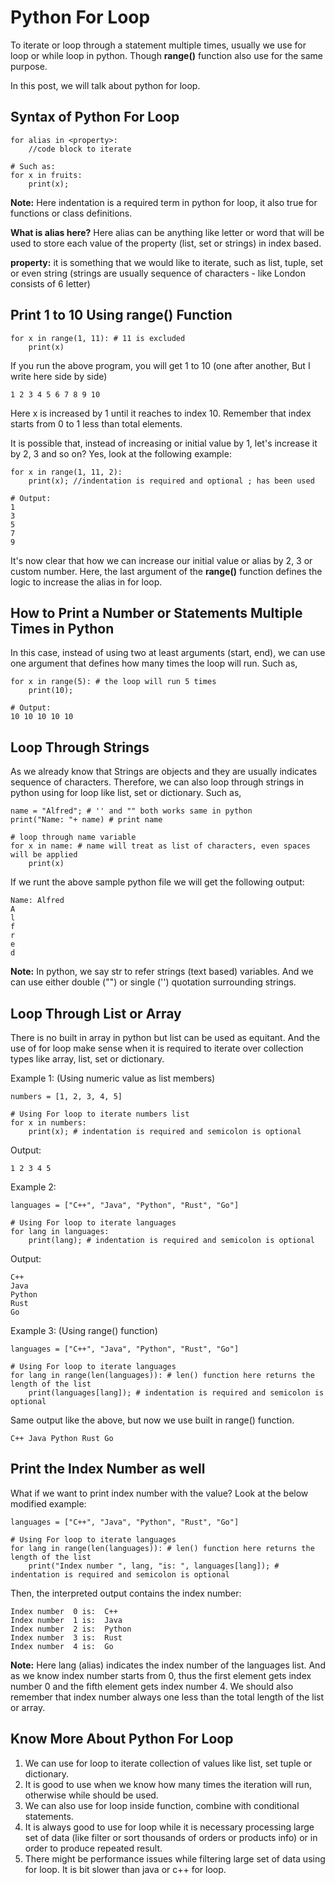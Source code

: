 # Python For Loop

To iterate or loop through a statement multiple times, usually we use for loop or while loop in python. Though **range()** function also use for the same purpose. 

In this post, we will talk about python for loop.

## Syntax of Python For Loop

```
for alias in <property>:
    //code block to iterate

# Such as:
for x in fruits:
    print(x);
```

**Note:** Here indentation is a required term in python for loop, it also true for functions or class definitions.

**What is alias here?**
Here alias can be anything like letter or word that will be used to store each value of the property (list, set or strings) in index based. 

**property:** it is something that we would like to iterate, such as list, tuple, set or even string (strings are usually sequence of characters - like London consists of 6 letter)


## Print 1 to 10 Using range() Function

```
for x in range(1, 11): # 11 is excluded
    print(x)
```

If you run the above program, you will get 1 to 10 (one after another, But I write here side by side)

```
1 2 3 4 5 6 7 8 9 10
```

Here x is increased by 1 until it reaches to index 10. Remember that index starts from 0 to 1 less than total elements. 

It is possible that, instead of increasing or initial value by 1, let's increase it by 2, 3 and so on? Yes, look at the following example:

```
for x in range(1, 11, 2):
    print(x); //indentation is required and optional ; has been used

# Output:
1
3
5
7
9
```

It's now clear that how we can increase our initial value or alias by 2, 3 or custom number. Here, the last argument of the **range()** function defines the logic to increase the alias in for loop.

## How to Print a Number or Statements Multiple Times in Python

In this case, instead of using two at least arguments (start, end), we can use one argument that defines how many times the loop will run. Such as,

```
for x in range(5): # the loop will run 5 times
    print(10);

# Output:
10 10 10 10 10
```

## Loop Through Strings

As we already know that Strings are objects and they are usually indicates sequence of characters. Therefore, we can also loop through strings in python using for loop like list, set or dictionary. Such as,

```
name = "Alfred"; # '' and "" both works same in python
print("Name: "+ name) # print name

# loop through name variable
for x in name: # name will treat as list of characters, even spaces will be applied
    print(x)
```
If we runt the above sample python file we will get the following output:

```
Name: Alfred
A
l
f
r
e
d
```

**Note:** In python, we say str to refer strings (text based) variables. And we can use either double ("") or single ('') quotation surrounding strings.

## Loop Through List or Array

There is no built in array in python but list can be used as equitant. And the use of for loop make sense when it is required to iterate over collection types like array, list, set or dictionary. 

Example 1: (Using numeric value as list members)

```
numbers = [1, 2, 3, 4, 5]

# Using For loop to iterate numbers list
for x in numbers:
    print(x); # indentation is required and semicolon is optional
```

Output:

```
1 2 3 4 5
```

Example 2:

```
languages = ["C++", "Java", "Python", "Rust", "Go"]

# Using For loop to iterate languages
for lang in languages:
    print(lang); # indentation is required and semicolon is optional
```

Output:
```
C++
Java
Python
Rust
Go
```

Example 3: (Using range() function)

```
languages = ["C++", "Java", "Python", "Rust", "Go"]

# Using For loop to iterate languages
for lang in range(len(languages)): # len() function here returns the length of the list
    print(languages[lang]); # indentation is required and semicolon is optional
```

Same output like the above, but now we use built in range() function.

```
C++ Java Python Rust Go
```

## Print the Index Number as well

What if we want to print index number with the value? Look at the below modified example:

```
languages = ["C++", "Java", "Python", "Rust", "Go"]

# Using For loop to iterate languages
for lang in range(len(languages)): # len() function here returns the length of the list
    print("Index number ", lang, "is: ", languages[lang]); # indentation is required and semicolon is optional
```

Then, the interpreted output contains the index number:

```
Index number  0 is:  C++
Index number  1 is:  Java
Index number  2 is:  Python
Index number  3 is:  Rust
Index number  4 is:  Go
```

**Note:** Here lang (alias) indicates the index number of the languages list. And as we know index number starts from 0, thus the first element gets index number 0 and the fifth element gets index number 4. We should also remember that index number always one less than the total length of the list or array. 

## Know More About Python For Loop

1. We can use for loop to iterate collection of values like list, set tuple or dictionary.
2. It is good to use when we know how many times the iteration will run, otherwise while should be used.
3. We can also use for loop inside function, combine with conditional statements.
4. It is always good to use for loop while it is necessary processing large set of data (like filter or sort thousands of orders or products info) or in order to produce repeated result.
5. There might be performance issues while filtering large set of data using for loop. It is bit slower than java or c++ for loop.

